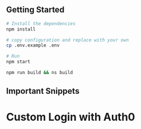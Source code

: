 
## Getting Started

```bash
# Install the dependencies
npm install

# copy configuration and replace with your own
cp .env.example .env

# Run
npm start

npm run build && ns build
```


## Important Snippets

# Custom Login with Auth0
